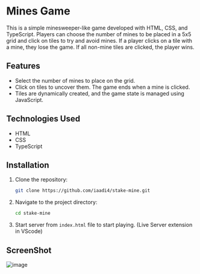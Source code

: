 
# Mines Game

This is a simple minesweeper-like game developed with HTML, CSS, and TypeScript. Players can choose the number of mines to be placed in a 5x5 grid and click on tiles to try and avoid mines. If a player clicks on a tile with a mine, they lose the game. If all non-mine tiles are clicked, the player wins.

## Features

- Select the number of mines to place on the grid.
- Click on tiles to uncover them. The game ends when a mine is clicked.
- Tiles are dynamically created, and the game state is managed using JavaScript.

## Technologies Used

- HTML
- CSS
- TypeScript

## Installation

1. Clone the repository:
    ```bash
    git clone https://github.com/iaadi4/stake-mine.git
    ```

2. Navigate to the project directory:
    ```bash
    cd stake-mine
    ```

3. Start server from `index.html` file to start playing. (Live Server extension in VScode)

## ScreenShot

![image](https://github.com/user-attachments/assets/09c0f5f3-3006-49c9-ac43-00f39b4099d8)
